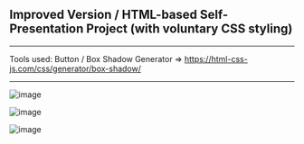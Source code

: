 
## Improved Version / HTML-based Self-Presentation Project (with voluntary CSS styling)

<hr>

Tools used:
Button / Box Shadow Generator => https://html-css-js.com/css/generator/box-shadow/

<hr>


![image](https://user-images.githubusercontent.com/90147636/184847123-7fae2d53-c43b-473a-8297-556c62e90dd6.png)

![image](https://user-images.githubusercontent.com/90147636/184847692-1a01af86-00cc-4d1a-b102-6bbc3aee1393.png)

![image](https://user-images.githubusercontent.com/90147636/184847762-81ed9ed5-49e3-47ed-9df5-cc9da195e039.png)


